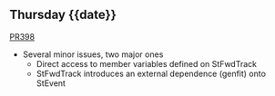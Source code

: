 ## Thursday {{date}}

[PR398](https://github.com/star-bnl/star-sw/pull/398)
- Several minor issues, two major ones
	- Direct access to member variables defined on StFwdTrack
	- StFwdTrack introduces an external dependence (genfit) onto StEvent


